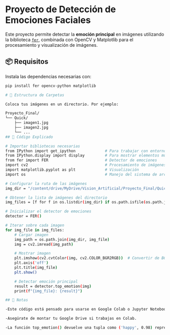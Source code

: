 # Proyecto de Detección de Emociones Faciales

Este proyecto permite detectar la **emoción principal** en imágenes utilizando la biblioteca [`fer`](https://github.com/justinshenk/fer), combinada con OpenCV y Matplotlib para el procesamiento y visualización de imágenes.

## 📦 Requisitos

Instala las dependencias necesarias con:

```bash
pip install fer opencv-python matplotlib

# 📁 Estructura de Carpetas

Coloca tus imágenes en un directorio. Por ejemplo:

Proyecto_Final/
└── Quick/
    ├── imagen1.jpg
    ├── imagen2.jpg
    └── ...
## 🧠 Código Explicado

# Importar bibliotecas necesarias
from IPython import get_ipython             # Para trabajar con entornos IPython (como Colab)
from IPython.display import display         # Para mostrar elementos multimedia
from fer import FER                         # Detector de emociones
import cv2                                  # Procesamiento de imágenes
import matplotlib.pyplot as plt             # Visualización
import os                                   # Manejo del sistema de archivos

# Configurar la ruta de las imágenes
img_dir = "/content/drive/MyDrive/Vision_Artificial/Proyecto_Final/Quick"  # Reemplaza con tu ruta

# Obtener la lista de imágenes del directorio
img_files = [f for f in os.listdir(img_dir) if os.path.isfile(os.path.join(img_dir, f))]

# Inicializar el detector de emociones
detector = FER()

# Iterar sobre cada imagen
for img_file in img_files:
    # Cargar imagen
    img_path = os.path.join(img_dir, img_file)
    img = cv2.imread(img_path)

    # Mostrar imagen
    plt.imshow(cv2.cvtColor(img, cv2.COLOR_BGR2RGB))  # Convertir de BGR a RGB
    plt.axis('off')
    plt.title(img_file)
    plt.show()

    # Detectar emoción principal
    result = detector.top_emotion(img)
    print(f"{img_file}: {result}")

## 📝 Notas

-Este código está pensado para usarse en Google Colab o Jupyter Notebook.

-Asegúrate de montar tu Google Drive si trabajas en Colab.

-La función top_emotion() devuelve una tupla como ('happy', 0.98) representando la emoción detectada y su probabilidad.
